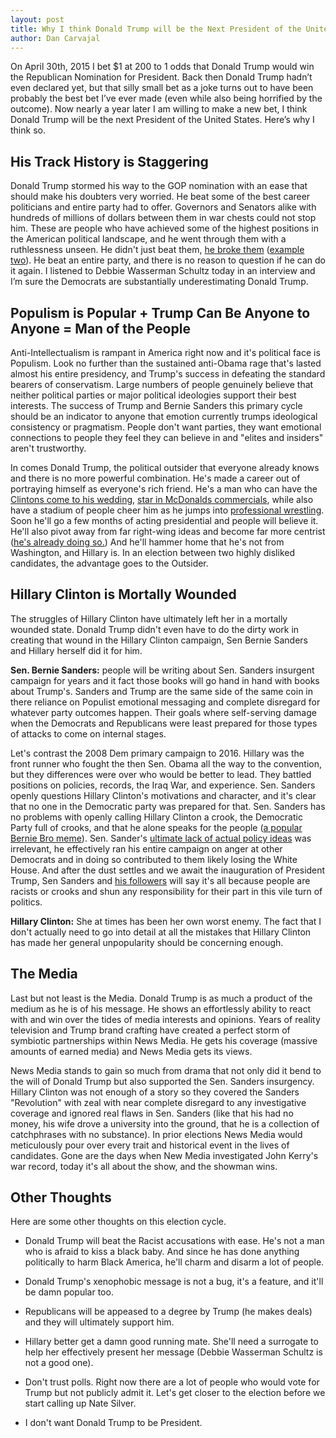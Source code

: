 ```yaml
---
layout: post
title: Why I think Donald Trump will be the Next President of the United States
author: Dan Carvajal
---
```

On April 30th, 2015 I bet $1 at 200 to 1 odds that Donald Trump would win the Republican Nomination for President. Back then Donald Trump hadn’t even declared yet, but that silly small bet as a joke turns out to have been probably the best bet I’ve ever made (even while also being horrified by the outcome). Now nearly a year later I am willing to make a new bet, I think Donald Trump will be the next President of the United States. Here’s why I think so.

## His Track History is Staggering
Donald Trump stormed his way to the GOP nomination with an ease that should make his doubters very worried. He beat some of the best career politicians and entire party had to offer. Governors and Senators alike with hundreds of millions of dollars between them in war chests could not stop him. These are people who have achieved some of the highest positions in the American political landscape, and he went through them with a ruthlessness unseen. He didn't just beat them, [he broke them](https://youtu.be/wzh7z9aHil8) ([example two](https://youtu.be/DdCYMvaUcrA)). He beat an entire party, and there is no reason to question if he can do it again. I listened to Debbie Wasserman Schultz today in an interview and I’m  sure the Democrats are substantially underestimating Donald Trump.

## Populism is Popular + Trump Can Be Anyone to Anyone = Man of the People
Anti-Intellectualism is rampant in America right now and it's political face is Populism. Look no further than the sustained anti-Obama rage that's lasted almost his entire presidency, and Trump's success in defeating the standard bearers of  conservatism. Large numbers of people genuinely believe that neither political parties or major political ideologies support their best interests. The success of Trump and Bernie Sanders this primary cycle should be an indicator to anyone that emotion currently trumps ideological consistency or pragmatism. People don't want parties, they want emotional connections to people they feel they can believe in and "elites and insiders" aren't trustworthy.

In comes Donald Trump, the political outsider that everyone already knows and there is no more powerful combination. He's made a career out of portraying himself as everyone's rich friend. He's a man who can have the [Clintons come to his wedding](http://abcnews.go.com/Politics/trump-money-drew-hillary-clinton-wedding/story?id=32936868), [star in McDonalds commercials](https://youtu.be/W4QNXnNftWk), while also have a stadium of people cheer him as he jumps into [professional wrestling](http://gph.is/1TQlP1d). Soon he'll go a few months of acting presidential and people will believe it. He'll also pivot away from far right-wing ideas and become far more centrist ([he's already doing so.](http://www.msnbc.com/msnbc/donald-trump-flip-flops-taxes-wages-he-turns-focus-general-election)) And he'll hammer home that he's not from Washington, and Hillary is. In an election between two highly disliked candidates, the advantage goes to the Outsider.

## Hillary Clinton is Mortally Wounded
The struggles of Hillary Clinton have ultimately left her in a mortally wounded state. Donald Trump didn't even have to do the dirty work in creating that wound in the Hillary Clinton campaign, Sen Bernie Sanders and Hillary herself did it for him.

**Sen. Bernie Sanders:** people will be writing about Sen. Sanders insurgent campaign for years and it fact those books will go hand in hand with books about Trump's. Sanders and Trump are the same side of the same coin in there reliance on Populist emotional messaging and complete disregard for whatever party outcomes happen. Their goals where self-serving damage when the Democrats and Republicans were least prepared for those types of attacks to come on internal stages.

Let's contrast the 2008 Dem primary campaign to 2016. Hillary was the front runner who fought the then Sen. Obama all the way to the convention, but they differences were over who would be better to lead. They battled positions on policies, records, the Iraq War, and experience. Sen. Sanders openly questions Hillary Clinton's motivations and character, and it's clear that no one in the Democratic party was prepared for that. Sen. Sanders has no problems with openly calling Hillary Clinton a crook, the Democratic Party full of crooks, and that he alone speaks for the people ([a popular Bernie Bro meme](https://cdn.meme.am/instances/66898841.jpg)). Sen. Sander's [ultimate lack of actual policy ideas](http://www.nydailynews.com/opinion/transcript-bernie-sanders-meets-news-editorial-board-article-1.2588306) was irrelevant, he effectively ran his entire campaign on anger at other Democrats and in doing so contributed to them likely losing the White House. And after the dust settles and we await the inauguration of President Trump, Sen Sanders and [his followers](http://www.vox.com/2016/5/6/11606676/daily-show-bernie-sanders-bros) will say it's all because people are racists or crooks and shun any responsibility for their part in this vile turn of politics.

**Hillary Clinton:** She at times has been her own worst enemy. The fact that I don't actually need to go into detail at all the mistakes that Hillary Clinton has made her general unpopularity should be concerning enough.

## The Media
Last but not least is the Media. Donald Trump is as much a product of the medium as he is of his message. He shows an effortlessly ability to react with and win over the tides of media interests and opinions. Years of reality television and Trump brand crafting have created a perfect storm of symbiotic partnerships within News Media. He gets his coverage (massive amounts of earned media) and News Media gets its views.

News Media stands to gain so much from drama that not only did it bend to the will of Donald Trump but also supported the Sen. Sanders insurgency. Hillary Clinton was not enough of a story so they covered the Sanders "Revolution" with zeal with near complete disregard to any investigative coverage and ignored real flaws in Sen. Sanders (like that his had no money, his wife drove a university into the ground, that he is a collection of catchphrases with no substance). In prior elections News Media would meticulously pour over every trait and historical event in the lives of candidates. Gone are the days when New Media investigated John Kerry's war record, today it's all about the show, and the showman wins.

## Other Thoughts
Here are some other thoughts on this election cycle.

* Donald Trump will beat the Racist accusations with ease. He's not a man who is afraid to kiss a black baby. And since he has done anything politically to harm Black America, he'll charm and disarm a lot of people.

* Donald Trump's xenophobic message is not a bug, it's a feature, and it'll be damn popular too.

* Republicans will be appeased to a degree by Trump (he makes deals) and they will ultimately support him.

* Hillary better get a damn good running mate. She'll need a surrogate to help her effectively present her message (Debbie Wasserman Schultz is not a good one).

* Don't trust polls. Right now there are a lot of people who would vote for Trump but not publicly admit it. Let's get closer to the election before we start calling up Nate Silver.

* I don't want Donald Trump to be President.
